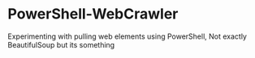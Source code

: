# PowerShell-WebCrawler
Experimenting with pulling web elements using PowerShell, Not exactly BeautifulSoup but its something

